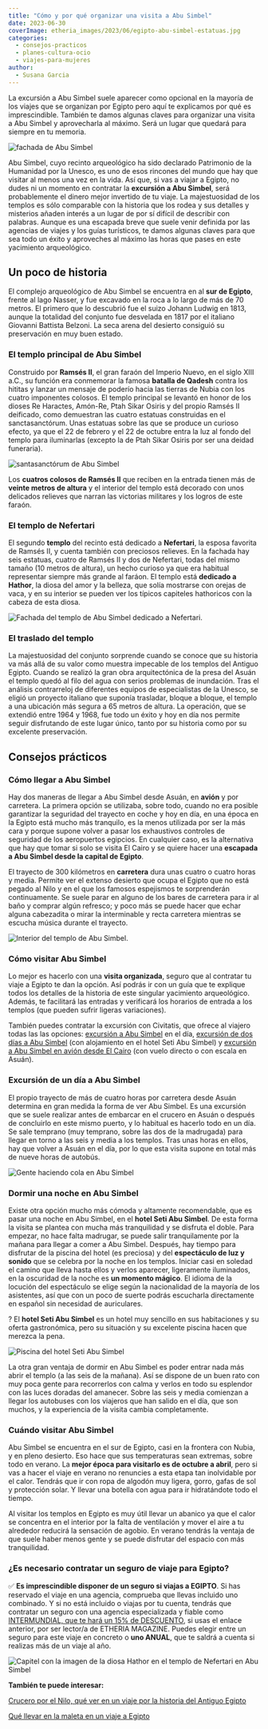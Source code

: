 ```yaml
---
title: "Cómo y por qué organizar una visita a Abu Simbel"
date: 2023-06-30
coverImage: etheria_images/2023/06/egipto-abu-simbel-estatuas.jpg
categories: 
  - consejos-practicos
  - planes-cultura-ocio
  - viajes-para-mujeres
author: 
  - Susana Garcia
---
```


La excursión a Abu Simbel suele aparecer como opcional en la mayoría de los viajes que 
se organizan por Egipto pero aquí te explicamos por qué es imprescindible. También te 
damos algunas claves para organizar una visita a Abu Simbel y aprovecharla al máximo. 
Será un lugar que quedará para siempre en tu memoria. 

![fachada de Abu Simbel](etheria_images/2023/06/egipto-abu-simbel-amanecer.jpg "Entrada del templo principal de Abu Simbel con los cuatro colosos de Ramsés II al amanecer. © Susana García")

Abu Simbel, cuyo recinto arqueológico ha sido declarado Patrimonio de la Humanidad por 
la Unesco, es uno de esos rincones del mundo que hay que visitar al menos una vez en la 
vida. Así que, si vas a viajar a Egipto, no dudes ni un momento en contratar la 
**excursión a Abu Simbel**, será probablemente el dinero mejor invertido de tu viaje. La 
majestuosidad de los templos es sólo comparable con la historia que los rodea y sus 
detalles y misterios añaden interés a un lugar de por sí difícil de describir con 
palabras. Aunque es una escapada breve que suele venir definida por las agencias de 
viajes y los guías turísticos, te damos algunas claves para que sea todo un éxito y 
aproveches al máximo las horas que pases en este yacimiento arqueológico. 

## Un poco de historia

El complejo arqueológico de Abu Simbel se encuentra en al **sur de Egipto**, frente al 
lago Nasser, y fue excavado en la roca a lo largo de más de 70 metros. El primero que lo 
descubrió fue el suizo Johann Ludwig en 1813, aunque la totalidad del conjunto fue 
desvelada en 1817 por el italiano Giovanni Battista Belzoni. La seca arena del desierto 
consiguió su preservación en muy buen estado. 

### El templo principal de Abu Simbel

Construido por **Ramsés II**, el gran faraón del Imperio Nuevo, en el siglo XIII a.C., 
su función era conmemorar la famosa **batalla de Qadesh** contra los hititas y lanzar un 
mensaje de poderío hacia las tierras de Nubia con los cuatro imponentes colosos. El 
templo principal se levantó en honor de los dioses Re Haractes, Amón-Re, Ptah Sikar 
Osiris y del propio Ramsés II deificado, como demuestran las cuatro estatuas construidas 
en el sanctasanctórum. Unas estatuas sobre las que se produce un curioso efecto, ya que 
el 22 de febrero y el 22 de octubre entra la luz al fondo del templo para iluminarlas 
(excepto la de Ptah Sikar Osiris por ser una deidad funeraria). 

![santasanctórum de Abu Simbel](etheria_images/2023/06/egipto-abu-simbel-sancta-sanctorum.jpg "Cámara interior del templo con las estatuas de los tres dioses a los que está dedicado y de Ramsés II. © SG")

Los **cuatros colosos de Ramsés II** que reciben en la entrada tienen más de **veinte 
metros de altura** y el interior del templo está decorado con unos delicados relieves 
que narran las victorias militares y los logros de este faraón. 

### El templo de Nefertari

El segundo **templo** del recinto está dedicado a **Nefertari**, la esposa favorita de 
Ramsés II, y cuenta también con preciosos relieves. En la fachada hay seis estatuas, 
cuatro de Ramsés II y dos de Nefertari, todas del mismo tamaño (10 metros de altura), un 
hecho curioso ya que era habitual representar siempre más grande al faráon. El templo 
está **dedicado a Hathor**, la diosa del amor y la belleza, que solía mostrarse con 
orejas de vaca, y en su interior se pueden ver los típicos capiteles hathoricos con la 
cabeza de esta diosa. 

![Fachada del templo de Abu Simbel dedicado a Nefertari.](etheria_images/2023/06/egipto-abu-simbel-templo-nefertari.jpg "Fachada del templo de Abu Simbel dedicado a Nefertari. © SG")

### El traslado del templo

La majestuosidad del conjunto sorprende cuando se conoce que su historia va más allá de 
su valor como muestra impecable de los templos del Antiguo Egipto. Cuando se realizó la 
gran obra arquitectónica de la presa del Asuán el templo quedó al filo del agua con 
serios problemas de inundación. Tras el análisis contrarreloj de diferentes equipos de 
especialistas de la Unesco, se eligió un proyecto italiano que suponía trasladar, bloque 
a bloque, el templo a una ubicación más segura a 65 metros de altura. La operación, que 
se extendió entre 1964 y 1968, fue todo un éxito y hoy en día nos permite seguir 
disfrutando de este lugar único, tanto por su historia como por su excelente 
preservación. 

## Consejos prácticos

### Cómo llegar a Abu Simbel

Hay dos maneras de llegar a Abu Simbel desde Asuán, en **avión** y por carretera. La 
primera opción se utilizaba, sobre todo, cuando no era posible garantizar la seguridad 
del trayecto en coche y hoy en día, en una época en la Egipto está mucho más tranquilo, 
es la menos utilizada por ser la más cara y porque supone volver a pasar los exhaustivos 
controles de seguridad de los aeropuertos egipcios. En cualquier caso, es la alternativa 
que hay que tomar si solo se visita El Cairo y se quiere hacer una **escapada a Abu 
Simbel desde la capital de Egipto**. 

El trayecto de 300 kilómetros en **carretera** dura unas cuatro o cuatro horas y media. 
Permite ver el extenso desierto que ocupa el Egipto que no está pegado al Nilo y en el 
que los famosos espejismos te sorprenderán continuamente. Se suele parar en alguno de 
los bares de carretera para ir al baño y comprar algún refresco; y poco más se puede 
hacer que echar alguna cabezadita o mirar la interminable y recta carretera mientras se 
escucha música durante el trayecto. 

![Interior del templo de Abu Simbel.](etheria_images/2023/06/egipto-abu-simbel-entrada-templo-ramses-ii.jpg "Interior del templo de Abu Simbel. © SG")

### Cómo visitar Abu Simbel

Lo mejor es hacerlo con una **visita organizada**, seguro que al contratar tu viaje a 
Egipto te dan la opción. Así podrás ir con un guía que te explique todos los detalles de 
la historia de este singular yacimiento arqueológico. Además, te facilitará las entradas 
y verificará los horarios de entrada a los templos (que pueden sufrir ligeras 
variaciones). 

También puedes contratar la excursión con Civitatis, que ofrece al viajero todas las las 
opciones: [excursión a Abu 
Simbel](https://www.civitatis.com/es/asuan/excursion-abu-simbel/?aid=10211) en el día, [excursión 
de dos días a Abu 
Simbel](https://www.civitatis.com/es/asuan/tour-abu-simbel-2-dias/?aid=10211) (con 
alojamiento en el hotel Seti Abu Simbel) y [excursión a Abu Simbel en avión desde El 
Cairo](https://www.civitatis.com/es/el-cairo/excursion-abu-simbel/?aid=10211) (con vuelo 
directo o con escala en Asuán). 

### Excursión de un día a Abu Simbel

El propio trayecto de más de cuatro horas por carretera desde Asuán determina en gran 
medida la forma de ver Abu Simbel. Es una excursión que se suele realizar antes de 
embarcar en el crucero en Asuán o después de concluirlo en este mismo puerto, y lo 
habitual es hacerlo todo en un día. Se sale temprano (muy temprano, sobre las dos de la 
madrugada) para llegar en torno a las seis y media a los templos. Tras unas horas en 
ellos, hay que volver a Asuán en el día, por lo que esta visita supone en total más de 
nueve horas de autobús. 

![Gente haciendo cola en Abu Simbel](etheria_images/2023/06/egipto-abu-simbel-templos.jpg "Vista general del yacimiento arqueológico de Abu Simbel. © SG")

### Dormir una noche en Abu Simbel

Existe otra opción mucho más cómoda y altamente recomendable, que es pasar una noche en 
Abu Simbel, en el **hotel Seti Abu Simbel**. De esta forma la visita se plantea con 
mucha más tranquilidad y se disfruta el doble. Para empezar, no hace falta madrugar, se 
puede salir tranquilamente por la mañana para llegar a comer a Abu Simbel. Después, hay 
tiempo para disfrutar de la piscina del hotel (es preciosa) y del **espectáculo de luz y 
sonido** que se celebra por la noche en los templos. Iniciar casi en soledad el camino 
que lleva hasta ellos y verlos aparecer, ligeramente iluminados, en la oscuridad de la 
noche es **un momento mágico**. El idioma de la locución del espectáculo se elige según 
la nacionalidad de la mayoría de los asistentes, así que con un poco de suerte podrás 
escucharla directamente en español sin necesidad de auriculares. 

? El **hotel Seti Abu Simbel** es un hotel muy sencillo en sus habitaciones y su oferta 
gastronómica, pero su situación y su excelente piscina hacen que merezca la pena. 

![Piscina del hotel Seti Abu Simbel](etheria_images/2023/06/egipto-abu-simbel-hotel-seti.jpg "Piscina del hotel Seti Abu Simbel. © SG")

La otra gran ventaja de dormir en Abu Simbel es poder entrar nada más abrir el templo (a 
las seis de la mañana). Así se dispone de un buen rato con muy poca gente para 
recorrerlos con calma y verlos en todo su esplendor con las luces doradas del amanecer. 
Sobre las seis y media comienzan a llegar los autobuses con los viajeros que han salido 
en el día, que son muchos, y la experiencia de la visita cambia completamente. 

### Cuándo visitar Abu Simbel

Abu Simbel se encuentra en el sur de Egipto, casi en la frontera con Nubia, y en pleno 
desierto. Eso hace que sus temperaturas sean extremas, sobre todo en verano. La **mejor 
época para visitarlo es de octubre a abril**, pero si vas a hacer el viaje en verano no 
renuncies a esta etapa tan inolvidable por el calor. Tendrás que ir con ropa de algodón 
muy ligera, gorro, gafas de sol y protección solar. Y llevar una botella con agua para 
ir hidratándote todo el tiempo. 

Al visitar los templos en Egipto es muy útil llevar un abanico ya que el calor se 
concentra en el interior por la falta de ventilación y mover el aire a tu alrededor 
reducirá la sensación de agobio. En verano tendrás la ventaja de que suele haber menos 
gente y se puede disfrutar del espacio con más tranquilidad. 

### ¿Es necesario contratar un seguro de viaje para Egipto?

✅ **Es imprescindible disponer de un seguro si viajas a EGIPTO**. Si has reservado el 
viaje en una agencia, comprueba que llevas incluido uno combinado. Y si no está incluido 
o viajas por tu cuenta, tendrás que contratar un seguro con una agencia especializada y 
fiable como [INTERMUNDIAL, que te hará un 15% de 
DESCUENTO](https://clk.tradedoubler.com/click?p=281568&a=3132464&url=https%3A%2F%2Fwww.intermundial.es%2Fafiliados%2Fseguros-de-viaje-recomendado%3Ftduid%3Da2505c6202eb9ec08ada064bcce8aa48%26utm_source%3DTradedoubler%26utm_medium%3D1%26utm_campaign%3DGeneral%26utm_content%3D3132464%26utm_term%3D3132464), 
si usas el enlace anterior, por ser lector/a de ETHERIA MAGAZINE. Puedes elegir entre un 
seguro para este viaje en concreto o **uno ANUAL**, que te saldrá a cuenta si realizas 
más de un viaje al año. 

![Capitel con la imagen de la diosa Hathor en el templo de Nefertari en Abu Simbel](etheria_images/2023/06/egipto-abu-simbel-relieve-hator.jpg "Capitel con la imagen de la diosa Hathor en el templo de Nefertari. © SG")

**También te puede interesar:** 

[Crucero por el Nilo, qué ver en un viaje por la historia del Antiguo 
Egipto](https://etheriamagazine.com/2023/04/26/que-ver-crucero-del-nilo-egipto/) 

[Qué llevar en la maleta en un viaje a 
Egipto](https://etheriamagazine.com/2023/02/01/que-llevar-en-la-maleta-egipto/)
